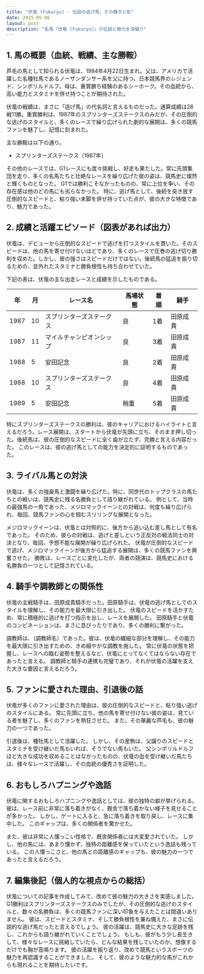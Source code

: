 ```yaml
---
title: "伏竜 (Fukuryu) - 伝説の逃げ馬、その輝きと影"
date: 2025-05-06
layout: post
description: "名馬『伏竜 (Fukuryu)』の伝説と魅力を深堀り"
---
```


## 1. 馬の概要（血統、戦績、主な勝鞍）

芦毛の馬として知られる伏竜は、1984年4月22日生まれ。父は、アメリカで活躍した名種牡馬であるノーザンダンサー系を父に持つ、日本競馬界のレジェンド、シンボリルドルフ。母は、重賞勝ち経験のあるシーホーク。その血統から、高い能力とスタミナを併せ持つことが期待された。

伏竜の戦績は、まさに「逃げ馬」の代名詞と言えるものだった。通算成績は28戦11勝。重賞勝利は、1987年のスプリンターズステークスのみだが、その圧倒的な逃げのスタイルと、多くのレースで繰り広げられた劇的な展開は、多くの競馬ファンを魅了し、記憶に刻まれた。

主な勝鞍は以下の通り。

* スプリンターズステークス（1987年）

その他のレースでは、G1レースにも度々挑戦し、好走も果たした。常に先頭集団を走り、多くの名馬たちと壮絶なレースを繰り広げた彼の姿は、競馬史に燦然と輝くものとなった。  G1では勝利こそなかったものの、常に上位を争い、その存在感は他のどの馬にも劣らなかった。  特に、逃げ馬として、後続を突き放す圧倒的なスピードと、粘り強い末脚を併せ持っていた点が、彼の大きな特徴であり、魅力であった。


## 2. 成績と活躍エピソード（図表があれば出力）

伏竜は、デビューから圧倒的なスピードで逃げを打つスタイルを貫いた。そのスピードは、他の馬を寄せ付けないほどであり、多くのレースで圧巻の逃げ切り勝利を収めた。しかし、彼の強さはスピードだけではない。後続馬の猛追を振り切るための、並外れたスタミナと勝負根性も持ち合わせていた。

下記の表は、伏竜の主な出走レースと成績を示したものである。

| 年 | 月 | レース名 | 馬場状態 | 着順 | 騎手 |
|---|---|---|---|---|---|
| 1987 | 10 | スプリンターズステークス | 良 | 1着 | 田原成貴 |
| 1987 | 11 | マイルチャンピオンシップ | 良 | 3着 | 田原成貴 |
| 1988 | 5 | 安田記念 | 良 | 2着 | 田原成貴 |
| 1988 | 10 | スプリンターズステークス | 良 | 4着 | 田原成貴 |
| 1989 | 5 | 安田記念 | 稍重 | 5着 | 田原成貴 |


特にスプリンターズステークスの勝利は、彼のキャリアにおけるハイライトと言えるだろう。レース展開は、スタートから伏竜が先頭に立ち、そのまま押し切った。後続馬は、彼の圧倒的なスピードに全く歯が立たず、完勝と言える内容だった。  このレースは、彼の逃げ馬としての能力を決定的に証明するものであった。


## 3. ライバル馬との対決

伏竜は、多くの強豪馬と激闘を繰り広げた。特に、同世代のトップクラスの馬たちとの戦いは、競馬史に残る名勝負として語り継がれている。  例として、当時の最強馬の一角であった、メジロマックイーンとの対戦は、何度も繰り広げられ、毎回、競馬ファンの心を掴むスリリングな展開となった。

メジロマックイーンは、伏竜とは対照的に、後方から追い込む差し馬として有名であった。  そのため、彼らの対戦は、逃げと差しという正反対の戦法同士の対決となり、毎回、予想不能な展開が繰り広げられた。  伏竜が圧倒的なスピードで逃げ、メジロマックイーンが後方から猛追する展開は、多くの競馬ファンを興奮させた。  勝敗は、レースごとに変化したが、両者の競演は、競馬史における名勝負の一つとして記憶されている。


## 4. 騎手や調教師との関係性

伏竜の主戦騎手は、田原成貴騎手だった。田原騎手は、伏竜の逃げ馬としてのスタイルを理解し、その能力を最大限に引き出した。  伏竜のスピードを活かすため、常に積極的に逃げを打つ指示を出し、レースを展開した。  田原騎手と伏竜のコンビネーションは、まさに息ぴったりであり、多くの勝利に繋がった。

調教師は、（調教師名）であった。彼は、伏竜の繊細な部分を理解し、その能力を最大限に引き出すための、きめ細やかな調教を施した。  常に伏竜の状態を把握し、レースへの臨む姿勢を整えるなど、伏竜にとってなくてはならない存在であったと言える。  調教師と騎手の連携も完璧であり、それが伏竜の活躍を支えた大きな要因と言えるだろう。


## 5. ファンに愛された理由、引退後の話

伏竜が多くのファンに愛された理由は、彼の圧倒的なスピードと、粘り強い逃げのスタイルにある。  常に先頭に立ち、他の馬を寄せ付けない彼の姿は、見ている者を魅了し、多くのファンを熱狂させた。  また、その華麗な芦毛も、彼の魅力の一つであった。

引退後は、種牡馬として活躍した。  しかし、その産駒は、父譲りのスピードとスタミナを受け継いだ馬もいれば、そうでない馬もいた。  父シンボリルドルフほど大きな成功を収めることはなかったものの、伏竜の血を受け継いだ馬たちは、様々なレースで活躍し、その血統の優秀さを証明した。


## 6. おもしろハプニングや逸話

伏竜に関するおもしろハプニングや逸話としては、彼の独特の癖が挙げられる。  彼は、レース前に非常に落ち着きがなく、厩舎で落ち着かない様子を見せることが多かった。  しかし、ゲートに入ると、急に落ち着きを取り戻し、レースに集中した。  このギャップは、多くの関係者を驚かせた。

また、彼は非常に人懐っこい性格で、厩舎関係者には大変愛されていた。  しかし、他の馬には、あまり懐かず、独特の距離感を保っていたという逸話も残っている。  この人懐っこさと、他の馬との距離感のギャップも、彼の魅力の一つであったと言えるだろう。


## 7. 編集後記（個人的な視点からの総括）

伏竜についての記事を作成してみて、改めて彼の魅力の大きさを実感しました。  G1勝利はスプリンターズステークスのみでしたが、その圧倒的な逃げのスタイルと、数々の名勝負は、多くの競馬ファンに深い印象を与えたことは間違いありません。  彼は、スピードとスタミナ、そして勝負根性を兼ね備えた、まさに伝説的な逃げ馬だったと言えるでしょう。  彼の活躍は、競馬史に大きな足跡を残し、これからも語り継がれていくことでしょう。  もしも、彼がもう少し長生きして、様々なレースに挑戦していたら、どんな結果を残していたのか、想像するだけでも胸が高鳴ります。  彼の活躍を振り返り、改めて競馬というスポーツの魅力を再認識することができました。  そして、彼のような魅力的な馬がこれからも現れることを期待したいです。
